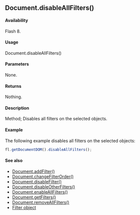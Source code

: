 ## Document.disableAllFilters()

#### Availability

Flash 8.

#### Usage

Document.disableAllFilters()

#### Parameters

None.

#### Returns

Nothing.

#### Description

Method; Disables all filters on the selected objects.

#### Example

The following example disables all filters on the selected objects:

```javascript
fl.getDocumentDOM().disableAllFilters();
```

#### See also

- [Document.addFilter()](../Document_object/Document3.md)
- [Document.changeFilterOrder()](../Document_object/Document29.md)
- [Document.disableFilter()](../Document_object/Document47.md)
- [Document.disableOtherFilters()](../Document_object/Document48.md)
- [Document.enableAllFilters()](../Document_object/Document58.md)
- [Document.getFilters()](../Document_object/Document79.md)
- [Document.removeAllFilters()](../Document_object/Document240.md)
- [Filter object](../Filter_object/Filter_summary.md)

